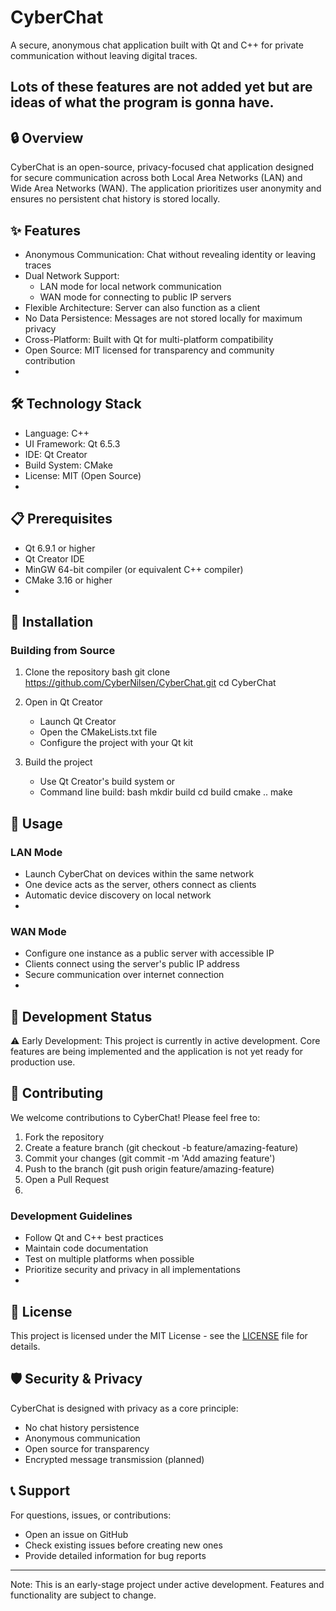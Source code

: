 # CyberChat
A secure, anonymous chat application built with Qt and C++ for private communication without leaving digital traces.

## Lots of these features are not added yet but are ideas of what the program is gonna have.

## 🔒 Overview
CyberChat is an open-source, privacy-focused chat application designed for secure communication across both Local Area Networks (LAN) and Wide Area Networks (WAN). The application prioritizes user anonymity and ensures no persistent chat history is stored locally.

## ✨ Features
- Anonymous Communication: Chat without revealing identity or leaving traces
- Dual Network Support: 
  - LAN mode for local network communication
  - WAN mode for connecting to public IP servers
- Flexible Architecture: Server can also function as a client
- No Data Persistence: Messages are not stored locally for maximum privacy
- Cross-Platform: Built with Qt for multi-platform compatibility
- Open Source: MIT licensed for transparency and community contribution
- 
## 🛠️ Technology Stack
- Language: C++
- UI Framework: Qt 6.5.3
- IDE: Qt Creator
- Build System: CMake
- License: MIT (Open Source)
- 
## 📋 Prerequisites
- Qt 6.9.1 or higher
- Qt Creator IDE
- MinGW 64-bit compiler (or equivalent C++ compiler)
- CMake 3.16 or higher
- 
## 🚀 Installation

### Building from Source
1. Clone the repository
   bash
   git clone https://github.com/CyberNilsen/CyberChat.git
   cd CyberChat
   
2. Open in Qt Creator
   - Launch Qt Creator
   - Open the CMakeLists.txt file
   - Configure the project with your Qt kit
3. Build the project
   - Use Qt Creator's build system or
   - Command line build:
     bash
     mkdir build
     cd build
     cmake ..
     make
     
## 🎯 Usage

### LAN Mode
- Launch CyberChat on devices within the same network
- One device acts as the server, others connect as clients
- Automatic device discovery on local network
- 
### WAN Mode
- Configure one instance as a public server with accessible IP
- Clients connect using the server's public IP address
- Secure communication over internet connection
- 
## 🔧 Development Status

⚠️ Early Development: This project is currently in active development. Core features are being implemented and the application is not yet ready for production use.
## 🤝 Contributing

We welcome contributions to CyberChat! Please feel free to:
1. Fork the repository
2. Create a feature branch (git checkout -b feature/amazing-feature)
3. Commit your changes (git commit -m 'Add amazing feature')
4. Push to the branch (git push origin feature/amazing-feature)
5. Open a Pull Request
6. 
### Development Guidelines
- Follow Qt and C++ best practices
- Maintain code documentation
- Test on multiple platforms when possible
- Prioritize security and privacy in all implementations
- 
## 📄 License
This project is licensed under the MIT License - see the [LICENSE](LICENSE) file for details.

## 🛡️ Security & Privacy
CyberChat is designed with privacy as a core principle:
- No chat history persistence
- Anonymous communication
- Open source for transparency
- Encrypted message transmission (planned)
  
## 📞 Support
For questions, issues, or contributions:
- Open an issue on GitHub
- Check existing issues before creating new ones
- Provide detailed information for bug reports
---
Note: This is an early-stage project under active development. Features and functionality are subject to change.
